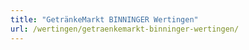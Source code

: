 ```yaml
---
title: "GetränkeMarkt BINNINGER Wertingen"
url: /wertingen/getraenkemarkt-binninger-wertingen/
---
```

